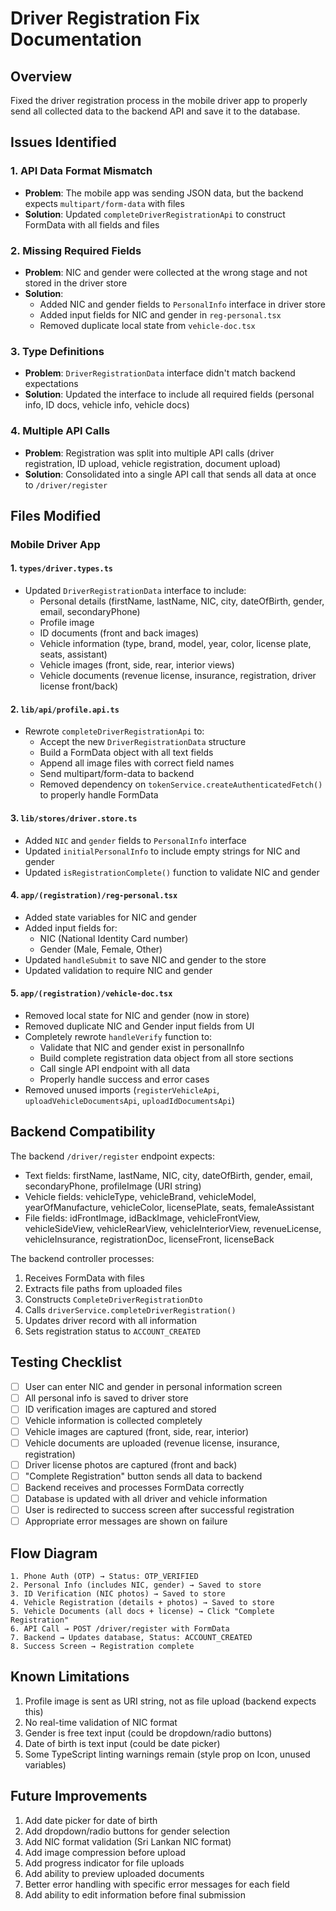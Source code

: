 # Driver Registration Fix Documentation

## Overview
Fixed the driver registration process in the mobile driver app to properly send all collected data to the backend API and save it to the database.

## Issues Identified

### 1. **API Data Format Mismatch**
- **Problem**: The mobile app was sending JSON data, but the backend expects `multipart/form-data` with files
- **Solution**: Updated `completeDriverRegistrationApi` to construct FormData with all fields and files

### 2. **Missing Required Fields**
- **Problem**: NIC and gender were collected at the wrong stage and not stored in the driver store
- **Solution**: 
  - Added NIC and gender fields to `PersonalInfo` interface in driver store
  - Added input fields for NIC and gender in `reg-personal.tsx`
  - Removed duplicate local state from `vehicle-doc.tsx`

### 3. **Type Definitions**
- **Problem**: `DriverRegistrationData` interface didn't match backend expectations
- **Solution**: Updated the interface to include all required fields (personal info, ID docs, vehicle info, vehicle docs)

### 4. **Multiple API Calls**
- **Problem**: Registration was split into multiple API calls (driver registration, ID upload, vehicle registration, document upload)
- **Solution**: Consolidated into a single API call that sends all data at once to `/driver/register`

## Files Modified

### Mobile Driver App

#### 1. `types/driver.types.ts`
- Updated `DriverRegistrationData` interface to include:
  - Personal details (firstName, lastName, NIC, city, dateOfBirth, gender, email, secondaryPhone)
  - Profile image
  - ID documents (front and back images)
  - Vehicle information (type, brand, model, year, color, license plate, seats, assistant)
  - Vehicle images (front, side, rear, interior views)
  - Vehicle documents (revenue license, insurance, registration, driver license front/back)

#### 2. `lib/api/profile.api.ts`
- Rewrote `completeDriverRegistrationApi` to:
  - Accept the new `DriverRegistrationData` structure
  - Build a FormData object with all text fields
  - Append all image files with correct field names
  - Send multipart/form-data to backend
  - Removed dependency on `tokenService.createAuthenticatedFetch()` to properly handle FormData

#### 3. `lib/stores/driver.store.ts`
- Added `NIC` and `gender` fields to `PersonalInfo` interface
- Updated `initialPersonalInfo` to include empty strings for NIC and gender
- Updated `isRegistrationComplete()` function to validate NIC and gender

#### 4. `app/(registration)/reg-personal.tsx`
- Added state variables for NIC and gender
- Added input fields for:
  - NIC (National Identity Card number)
  - Gender (Male, Female, Other)
- Updated `handleSubmit` to save NIC and gender to the store
- Updated validation to require NIC and gender

#### 5. `app/(registration)/vehicle-doc.tsx`
- Removed local state for NIC and gender (now in store)
- Removed duplicate NIC and Gender input fields from UI
- Completely rewrote `handleVerify` function to:
  - Validate that NIC and gender exist in personalInfo
  - Build complete registration data object from all store sections
  - Call single API endpoint with all data
  - Properly handle success and error cases
- Removed unused imports (`registerVehicleApi`, `uploadVehicleDocumentsApi`, `uploadIdDocumentsApi`)

## Backend Compatibility

The backend `/driver/register` endpoint expects:
- Text fields: firstName, lastName, NIC, city, dateOfBirth, gender, email, secondaryPhone, profileImage (URI string)
- Vehicle fields: vehicleType, vehicleBrand, vehicleModel, yearOfManufacture, vehicleColor, licensePlate, seats, femaleAssistant
- File fields: idFrontImage, idBackImage, vehicleFrontView, vehicleSideView, vehicleRearView, vehicleInteriorView, revenueLicense, vehicleInsurance, registrationDoc, licenseFront, licenseBack

The backend controller processes:
1. Receives FormData with files
2. Extracts file paths from uploaded files
3. Constructs `CompleteDriverRegistrationDto`
4. Calls `driverService.completeDriverRegistration()`
5. Updates driver record with all information
6. Sets registration status to `ACCOUNT_CREATED`

## Testing Checklist

- [ ] User can enter NIC and gender in personal information screen
- [ ] All personal info is saved to driver store
- [ ] ID verification images are captured and stored
- [ ] Vehicle information is collected completely
- [ ] Vehicle images are captured (front, side, rear, interior)
- [ ] Vehicle documents are uploaded (revenue license, insurance, registration)
- [ ] Driver license photos are captured (front and back)
- [ ] "Complete Registration" button sends all data to backend
- [ ] Backend receives and processes FormData correctly
- [ ] Database is updated with all driver and vehicle information
- [ ] User is redirected to success screen after successful registration
- [ ] Appropriate error messages are shown on failure

## Flow Diagram

```
1. Phone Auth (OTP) → Status: OTP_VERIFIED
2. Personal Info (includes NIC, gender) → Saved to store
3. ID Verification (NIC photos) → Saved to store
4. Vehicle Registration (details + photos) → Saved to store
5. Vehicle Documents (all docs + license) → Click "Complete Registration"
6. API Call → POST /driver/register with FormData
7. Backend → Updates database, Status: ACCOUNT_CREATED
8. Success Screen → Registration complete
```

## Known Limitations

1. Profile image is sent as URI string, not as file upload (backend expects this)
2. No real-time validation of NIC format
3. Gender is free text input (could be dropdown/radio buttons)
4. Date of birth is text input (could be date picker)
5. Some TypeScript linting warnings remain (style prop on Icon, unused variables)

## Future Improvements

1. Add date picker for date of birth
2. Add dropdown/radio buttons for gender selection
3. Add NIC format validation (Sri Lankan NIC format)
4. Add image compression before upload
5. Add progress indicator for file uploads
6. Add ability to preview uploaded documents
7. Better error handling with specific error messages for each field
8. Add ability to edit information before final submission
